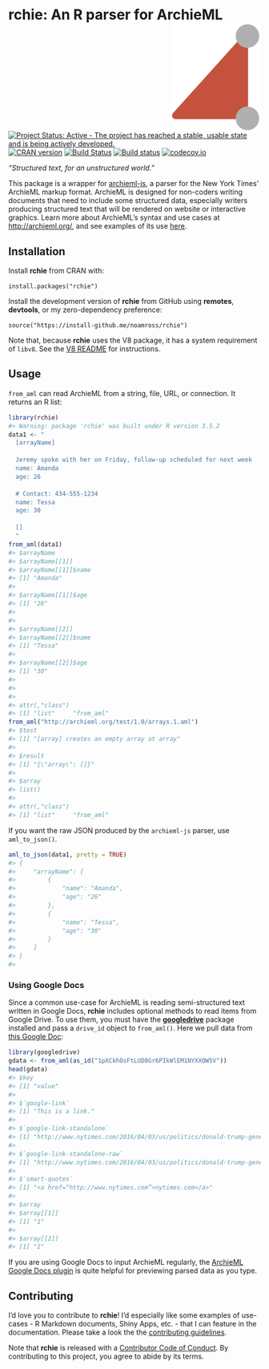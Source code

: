 
<!-- README.md is generated from README.Rmd. Please edit that file -->

# rchie: An R parser for ArchieML <img src="man/figures/logo.png" align="right" />

[![Project Status: Active - The project has reached a stable, usable
state and is being actively
developed.](https://www.repostatus.org/badges/latest/active.svg)](https://www.repostatus.org/#active)
[![CRAN
version](http://www.r-pkg.org/badges/version/rchie)](https://cran.r-project.org/package=rchie)
[![Build
Status](https://travis-ci.org/noamross/rchie.svg?branch=master)](https://travis-ci.org/noamross/rchie)
[![Build
status](https://ci.appveyor.com/api/projects/status/osig88jvixel2taa/branch/master?svg=true)](https://ci.appveyor.com/project/NoamRoss/rchie/branch/master)
[![codecov.io](https://codecov.io/github/noamross/rchie/coverage.svg?branch=master)](https://codecov.io/github/noamross/rchie?branch=master)

*“Structured text, for an unstructured world.”*

This package is a wrapper for
[archieml-js](https://github.com/newsdev/archieml-js), a parser for the
New York Times’ ArchieML markup format. ArchieML is designed for
non-coders writing documents that need to include some structured data,
especially writers producing structured text that will be rendered on
website or interactive graphics. Learn more about ArchieML’s syntax and
use cases at <http://archieml.org/>, and see examples of its use
[here](https://awards.journalists.org/entries/archieml/).

## Installation

Install **rchie** from CRAN with:

    install.packages("rchie")

Install the development version of **rchie** from GitHub using
**remotes**, **devtools**, or my zero-dependency preference:

    source("https://install-github.me/noamross/rchie")

Note that, because **rchie** uses the V8 package, it has a system
requirement of `libv8`. See the [V8
README](https://github.com/jeroen/V8#v8) for instructions.

## Usage

`from_aml` can read ArchieML from a string, file, URL, or connection. It
returns an R list:

``` r
library(rchie)
#> Warning: package 'rchie' was built under R version 3.5.2
data1 <- "
  [arrayName]
  
  Jeremy spoke with her on Friday, follow-up scheduled for next week
  name: Amanda
  age: 26
  
  # Contact: 434-555-1234
  name: Tessa
  age: 30
  
  []
  "
from_aml(data1)
#> $arrayName
#> $arrayName[[1]]
#> $arrayName[[1]]$name
#> [1] "Amanda"
#> 
#> $arrayName[[1]]$age
#> [1] "26"
#> 
#> 
#> $arrayName[[2]]
#> $arrayName[[2]]$name
#> [1] "Tessa"
#> 
#> $arrayName[[2]]$age
#> [1] "30"
#> 
#> 
#> 
#> attr(,"class")
#> [1] "list"     "from_aml"
from_aml("http://archieml.org/test/1.0/arrays.1.aml")
#> $test
#> [1] "[array] creates an empty array at array"
#> 
#> $result
#> [1] "{\"array\": []}"
#> 
#> $array
#> list()
#> 
#> attr(,"class")
#> [1] "list"     "from_aml"
```

If you want the raw JSON produced by the `archieml-js` parser, use
`aml_to_json()`.

``` r
aml_to_json(data1, pretty = TRUE)
#> {
#>     "arrayName": [
#>         {
#>             "name": "Amanda",
#>             "age": "26"
#>         },
#>         {
#>             "name": "Tessa",
#>             "age": "30"
#>         }
#>     ]
#> }
#> 
```

### Using Google Docs

Since a common use-case for ArchieML is reading semi-structured text
written in Google Docs, **rchie** includes optional methods to read
items from Google Drive. To use them, you must have the
[**googledrive**](https://googledrive.tidyverse.org/) package installed
and pass a `drive_id` object to `from_aml()`. Here we pull data from
[this Google
Doc](https://drive.google.com/open?id=1oYHXxvzscBBSBhd6xg5ckUEZo3tLytk9zY0VV_Y7SGs):

``` r
library(googledrive)
gdata <- from_aml(as_id("1pXCkhOsFtLUD8Gr6PIkWlEM1NYXXOW5V"))
head(gdata)
#> $key
#> [1] "value"
#> 
#> $`google-link`
#> [1] "This is a link."
#> 
#> $`google-link-standalone`
#> [1] "http://www.nytimes.com/2016/04/03/us/politics/donald-trump-general-election.html?q=1#1"
#> 
#> $`google-link-standalone-raw`
#> [1] "http://www.nytimes.com/2016/04/03/us/politics/donald-trump-general-election.html?q=1#1"
#> 
#> $`smart-quotes`
#> [1] "<a href=“http://www.nytimes.com”>nytimes.com</a>"
#> 
#> $array
#> $array[[1]]
#> [1] "1"
#> 
#> $array[[2]]
#> [1] "2"
```

If you are using Google Docs to input ArchieML regularly, the [ArchieML
Google Docs
plugin](https://chrome.google.com/webstore/detail/archieml/jelifjgbakgjapbobohocpbpdoiljokp)
is quite helpful for previewing parsed data as you type.

## Contributing

I’d love you to contribute to **rchie**\! I’d especially like some
examples of use-cases - R Markdown documents, Shiny Apps, etc. - that I
can feature in the documentation. Please take a look the the
[contributing guidelines](CONTRIBUTING.md).

Note that **rchie** is released with a [Contributor Code of
Conduct](CODE_OF_CONDUCT.md). By contributing to this project, you agree
to abide by its terms.
